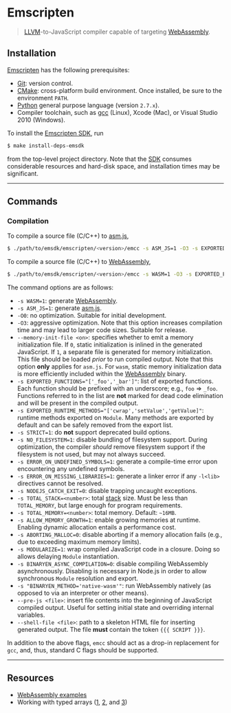 # Emscripten

> [LLVM][llvm]-to-JavaScript compiler capable of targeting [WebAssembly][web-assembly].


## Installation

[Emscripten][emscripten] has the following prerequisites:

* [Git][git]: version control.
* [CMake][cmake]: cross-platform build environment. Once installed, be sure to the environment `PATH`.
* [Python][python] general purpose language (version `2.7.x`).
* Compiler toolchain, such as [gcc][gcc] (Linux), Xcode (Mac), or Visual Studio 2010 (Windows).

To install the [Emscripten SDK][emscripten-sdk], run

``` bash
$ make install-deps-emsdk
```

from the top-level project directory. Note that the [SDK][emscripten-sdk] consumes considerable resources and hard-disk space, and installation times may be significant.


---

## Commands

### Compilation

To compile a source file (C/C++) to [asm.js][asm-js],

``` bash
$ ./path/to/emsdk/emscripten/<version>/emcc -s ASM_JS=1 -O3 -s EXPORTED_FUNCTIONS="['_foo']" -s STRICT=1 --memory-init-file 0 -I ../include -o out.asm.js <file>
```

To compile a source file (C/C++) to [WebAssembly][web-assembly],

``` bash
$ ./path/to/emsdk/emscripten/<version>/emcc -s WASM=1 -O3 -s EXPORTED_FUNCTIONS="['_foo']" -s STRICT=1 -s BINARYEN_ASYNC_COMPILATION=0 -s "BINARYEN_METHOD='native-wasm'" -I ../include -o out.js <file>
```

The command options are as follows:

* `-s WASM=1`: generate [WebAssembly][web-assembly].
* `-s ASM_JS=1`: generate [asm.js][asm-js].
* `-O0`: no optimization. Suitable for initial development.
* `-O3`: aggressive optimization. Note that this option increases compilation time and may lead to larger code sizes. Suitable for release.
* `--memory-init-file <on>`: specifies whether to emit a memory initialization file. If `0`, static initialization is inlined in the generated JavaScript. If `1`, a separate file is generated for memory initialization. This file should be loaded *prior* to run compiled output. Note that this option __only__ applies for `asm.js`. For `wasm`, static memory initialization data is more efficiently included within the [WebAssembly][web-assembly] binary.
* `-s EXPORTED_FUNCTIONS="['_foo','_bar']"`: list of exported functions. Each function should be prefixed with an underscore; e.g., `foo` => `_foo`. Functions referred to in the list are __not__ marked for dead code elimination and will be present in the compiled output.
* `-s EXPORTED_RUNTIME_METHODS="['cwrap','setValue','getValue]"`: runtime methods exported on `Module`. Many methods are exported by default and can be safely removed from the export list.
* `-s STRICT=1`: do __not__ support deprecated build options.
* `-s NO_FILESYSTEM=1`: disable bundling of filesystem support. During optimization, the compiler *should* remove filesystem support if the filesystem is not used, but may not always succeed.
* `-s ERROR_ON_UNDEFINED_SYMBOLS=1`: generate a compile-time error upon encountering any undefined symbols.
* `-s ERROR_ON_MISSING_LIBRARIES=1`: generate a linker error if any `-l<lib>` directives cannot be resolved.
* `-s NODEJS_CATCH_EXIT=0`: disable trapping uncaught exceptions.
* `-s TOTAL_STACK=<number>`: total [stack][web-assembly-semantics] size. Must be less than `TOTAL_MEMORY`, but large enough for program requirements.
* `-s TOTAL_MEMORY=<number>`: total memory. Default: `~16MB`.
* `-s ALLOW_MEMORY_GROWTH=1`: enable growing memories at runtime. Enabling dynamic allocation entails a performance cost.
* `-s ABORTING_MALLOC=0`: disable aborting if a memory allocation fails (e.g., due to exceeding maximum memory limits).
* `-s MODULARIZE=1`: wrap compiled JavaScript code in a closure. Doing so allows delaying `Module` instantiation.
* `-s BINARYEN_ASYNC_COMPILATION=0`: disable compiling WebAssembly asynchronously. Disabling is necessary in Node.js in order to allow synchronous `Module` resolution and export.
* `-s "BINARYEN_METHOD='native-wasm'"`: run WebAssembly natively (as opposed to via an interpreter or other means).
* `--pre-js <file>`: insert file contents into the beginning of JavaScript compiled output. Useful for setting initial state and overriding internal variables.
* `--shell-file <file>`: path to a skeleton HTML file for inserting generated output. The file __must__ contain the token `{{{ SCRIPT }}}`.


In addition to the above flags, `emcc` should act as a drop-in replacement for `gcc`, and, thus, standard C flags should be supported.


---

## Resources

* [WebAssembly examples][web-assembly-examples]
* Working with typed arrays ([1][emscripten-pointers], [2][planeshifter-examples], and [3][emscripten-mailing-list])


<!-- <definitions> -->

[emscripten]: https://github.com/kripken/emscripten
[emscripten-sdk]: https://github.com/juj/emsdk

[llvm]: https://en.wikipedia.org/wiki/LLVM
[git]: https://git-scm.com/
[cmake]: https://cmake.org/
[python]: https://www.python.org
[gcc]: http://gcc.gnu.org/

[web-assembly]: http://webassembly.org/
[asm-js]: http://asmjs.org/spec/latest/

[web-assembly-semantics]: http://webassembly.org/docs/semantics/

[web-assembly-examples]: https://github.com/mdn/webassembly-examples/blob/master/wasm-sobel/sobel.js
[emscripten-pointers]: http://kapadia.github.io/emscripten/2013/09/13/emscripten-pointers-and-pointers.html
[planeshifter-examples]: https://github.com/Planeshifter/emscripten-examples
[emscripten-mailing-list]: https://groups.google.com/forum/#!topic/emscripten-discuss/oeEg6WrZ7rg

</section>

<!-- </definitions> -->
